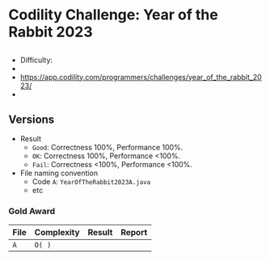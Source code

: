 # Codility Challenge: Year of the Rabbit 2023

## <Task Name>

- Difficulty: <Difficulty>
- <Description>
- <https://app.codility.com/programmers/challenges/year_of_the_rabbit_2023/>
- <task-url>

## Versions

- Result
  - `Good`: Correctness 100%, Performance 100%.
  - `OK`: Correctness 100%, Performance <100%.
  - `Fail`: Correctness <100%, Performance <100%.
- File naming convention
  - Code `A`: `YearOfTheRabbit2023A.java`
  - etc

### Gold Award

| File | Complexity | Result | Report |
| ---- | ---------- | ------ | ------ |
| `A`  | `O( )`     | ` `    | [ ]()  |

